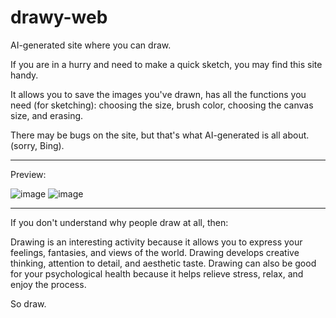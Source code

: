 # drawy-web
AI-generated site where you can draw.

If you are in a hurry and need to make a quick sketch, you may find this site handy.

It allows you to save the images you've drawn, has all the functions you need (for sketching): choosing the size, brush color, choosing the canvas size, and erasing.

There may be bugs on the site, but that's what AI-generated is all about. (sorry, Bing).

---
Preview:

![image](https://user-images.githubusercontent.com/55982815/229592336-31bb2a87-c1ce-44d2-9acf-cbe914bf0a0c.png)
![image](https://user-images.githubusercontent.com/55982815/229592362-b38f01a3-8adf-4e23-acdb-72e0ae6ad64e.png)

---

If you don't understand why people draw at all, then:

Drawing is an interesting activity because it allows you to express your feelings, fantasies, and views of the world. Drawing develops creative thinking, attention to detail, and aesthetic taste. Drawing can also be good for your psychological health because it helps relieve stress, relax, and enjoy the process.

So draw.
